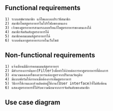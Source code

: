 ## Functional requirements ##

    1) ระบบสมัครสมาชิก แก้ไขและลบประวัติสมาชิก
    2) สมาชิกโพสสูตรอาหารในโปรไฟลของตนเอง
    3) เจ้าของสูตรอาหารสามารถลบหรือแก้ไขสูตรอาหารของตนเองได้
    4) สมาชิกจัดอันดับสูตรอาหารได้
    5) สมาชิกคอมเมนต์สูตรอาหารได้
    6) ระบบค้นหาสูตรอาหารภายในเว็บไซต์
  
## Non-functional requirements ##

    1) แจ้งเตือนมีมีการคอมเมนต์สูตรอาหาร
    2) มีตัวกรองการค้นหา(Filter)เพื่อทำให้ง่ายต่อการหาสูตรอาหารที่ต้องการ
    3) คำนวณแคลลอรี่ของอาหารแต่ละสูตรจากปริมาณวัตถุดิบ
    4) มีแบบฟอร์มให้กรอกเมื่อต้องการเพิ่มสูตรอาหาร
    5) วิธีการใช้งานและส่วนติดต่อผู้ใช้งาน(User interface)ที่ไม่ซับซ้อน
    6) แสดงสูตรอาหารที่ได้รับความนิยมจากการจัดอันดับของสมาชิก

## Use case diagram ##

